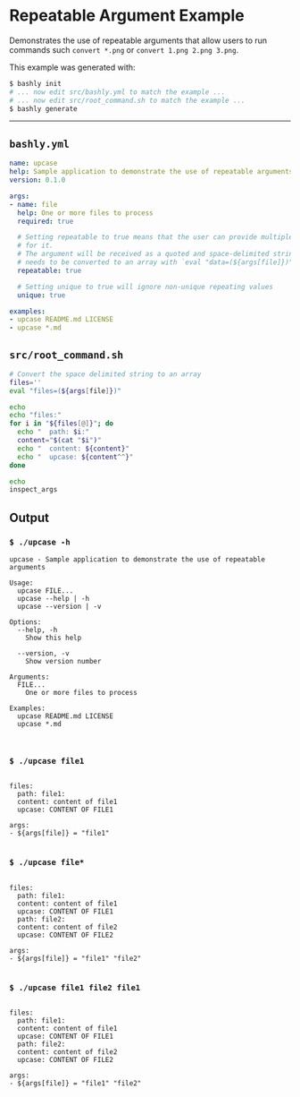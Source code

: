 # Repeatable Argument Example

Demonstrates the use of repeatable arguments that allow users to run commands
such `convert *.png` or `convert 1.png 2.png 3.png`.

This example was generated with:

```bash
$ bashly init
# ... now edit src/bashly.yml to match the example ...
# ... now edit src/root_command.sh to match the example ...
$ bashly generate
```

<!-- include: src/root_command.sh -->

-----

## `bashly.yml`

````yaml
name: upcase
help: Sample application to demonstrate the use of repeatable arguments
version: 0.1.0

args:
- name: file
  help: One or more files to process
  required: true

  # Setting repeatable to true means that the user can provide multiple arguments
  # for it.
  # The argument will be received as a quoted and space-delimited string which
  # needs to be converted to an array with `eval "data=(${args[file]})"`
  repeatable: true

  # Setting unique to true will ignore non-unique repeating values
  unique: true

examples:
- upcase README.md LICENSE
- upcase *.md
````

## `src/root_command.sh`

````bash
# Convert the space delimited string to an array
files=''
eval "files=(${args[file]})"

echo
echo "files:"
for i in "${files[@]}"; do
  echo "  path: $i:"
  content="$(cat "$i")"
  echo "  content: ${content}"
  echo "  upcase: ${content^^}"
done

echo
inspect_args

````


## Output

### `$ ./upcase -h`

````shell
upcase - Sample application to demonstrate the use of repeatable arguments

Usage:
  upcase FILE...
  upcase --help | -h
  upcase --version | -v

Options:
  --help, -h
    Show this help

  --version, -v
    Show version number

Arguments:
  FILE...
    One or more files to process

Examples:
  upcase README.md LICENSE
  upcase *.md



````

### `$ ./upcase file1`

````shell

files:
  path: file1:
  content: content of file1
  upcase: CONTENT OF FILE1

args:
- ${args[file]} = "file1"


````

### `$ ./upcase file*`

````shell

files:
  path: file1:
  content: content of file1
  upcase: CONTENT OF FILE1
  path: file2:
  content: content of file2
  upcase: CONTENT OF FILE2

args:
- ${args[file]} = "file1" "file2"


````

### `$ ./upcase file1 file2 file1`

````shell

files:
  path: file1:
  content: content of file1
  upcase: CONTENT OF FILE1
  path: file2:
  content: content of file2
  upcase: CONTENT OF FILE2

args:
- ${args[file]} = "file1" "file2"


````



